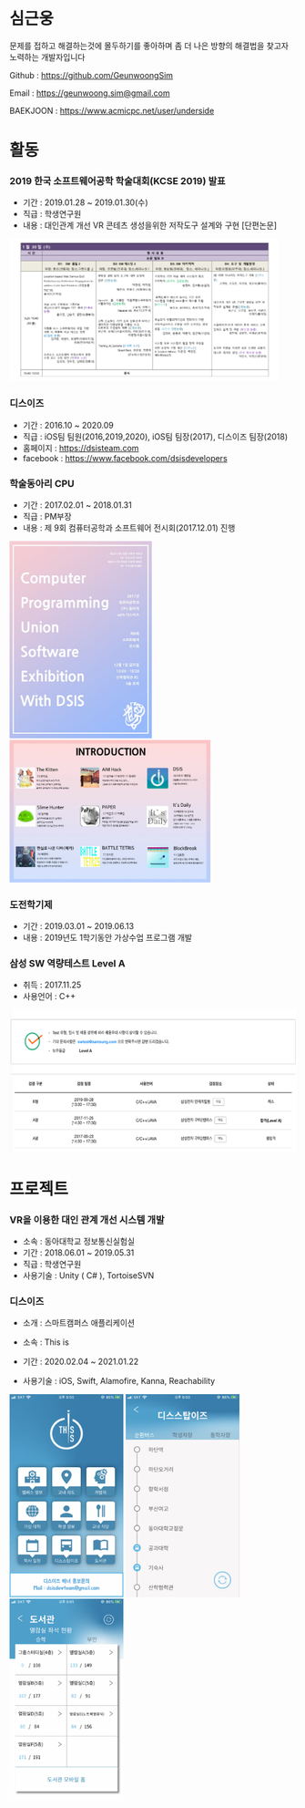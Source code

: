# 심근웅

문제를 접하고 해결하는것에 몰두하기를 좋아하며 좀 더 나은 방향의 해결법을 찾고자 노력하는 개발자입니다

Github : https://github.com/GeunwoongSim

Email : https://geunwoong.sim@gmail.com

BAEKJOON : https://www.acmicpc.net/user/underside



# 활동

### 2019 한국 소프트웨어공학 학술대회(KCSE 2019) 발표
- 기간 : 2019.01.28 ~ 2019.01.30(수)
- 직급 : 학생연구원
- 내용 : 대인관계 개선 VR 콘테츠 생성을위한 저작도구 설계와 구현 [단편논문]

<img src = "Image/KCSE_1.png" height = "250">

### 디스이즈
- 기간 : 2016.10 ~  2020.09
- 직급 : iOS팀 팀원(2016,2019,2020), iOS팀 팀장(2017), 디스이즈 팀장(2018)
- 홈페이지 : https://dsisteam.com
- facebook : https://www.facebook.com/dsisdevelopers

### 학술동아리 CPU
- 기간 : 2017.02.01 ~ 2018.01.31
- 직급 : PM부장
- 내용 : 제 9회 컴퓨터공학과 소프트웨어 전시회(2017.12.01) 진행

<img src = "Image/cpu_1.png" width = "250"> <img src = "Image/cpu_2.png" height = "250">

### 도전학기제
- 기간 : 2019.03.01 ~ 2019.06.13
- 내용 : 2019년도 1학기동안 가상수업 프로그램 개발

### 삼성 SW 역량테스트 Level A

- 취득 : 2017.11.25
- 사용언어 : C++

<img src = "Image/SWTest_1.png" height = "250">  



# 프로젝트

### VR을 이용한 대인 관계 개선 시스템 개발

- 소속 : 동아대학교 정보통신실험실
- 기간 : 2018.06.01 ~ 2019.05.31
- 직급 : 학생연구원
- 사용기술 : Unity ( C# ), TortoiseSVN

### 디스이즈

- 소개 : 스마트캠퍼스 애플리케이션

- 소속 : This is

- 기간 : 2020.02.04 ~ 2021.01.22

- 사용기술 : iOS, Swift, Alamofire, Kanna, Reachability

<img src="Image/thisis_1.png" width="200"> <img src="Image/thisis_2.png" width="200"> <img src="Image/thisis_3.png" width="200">

